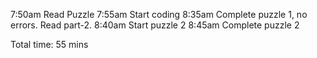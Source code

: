 7:50am Read Puzzle
7:55am Start coding
8:35am Complete puzzle 1, no errors. Read part-2.
8:40am Start puzzle 2
8:45am Complete puzzle 2

Total time: 55 mins